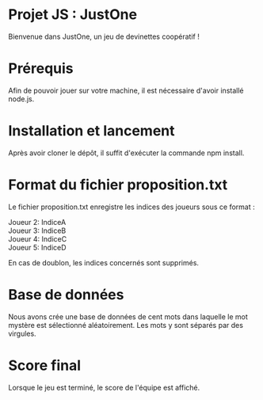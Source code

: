 # Projet JS : JustOne

Bienvenue dans JustOne, un jeu de devinettes coopératif !

# Prérequis

Afin de pouvoir jouer sur votre machine, il est nécessaire d'avoir installé node.js.

# Installation et lancement

Après avoir cloner le dépôt, il suffit d'exécuter la commande npm install.

# Format du fichier proposition.txt

Le fichier proposition.txt enregistre les indices des joueurs sous ce format :

Joueur 2: IndiceA \
Joueur 3: IndiceB \
Joueur 4: IndiceC \
Joueur 5: IndiceD

En cas de doublon, les indices concernés sont supprimés.

# Base de données 

Nous avons crée une base de données de cent mots dans laquelle le mot mystère est sélectionné aléatoirement.
Les mots y sont séparés par des virgules.

# Score final

Lorsque le jeu est terminé, le score de l'équipe est affiché.
